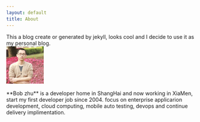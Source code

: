 ```yaml
---
layout: default
title: About
---
```


This a blog create or generated by jekyll, looks cool and I decide to use it as my personal blog.<br>
<img src="/images/bob.jpg" class="right" style="height:100px" />
<p></p>
**Bob zhu** is a developer home in ShangHai and now working in XiaMen,
start my first developer job since 2004.
focus on enterprise applicarion development, cloud computing,
mobile auto testing, devops and continue delivery implimentation.
